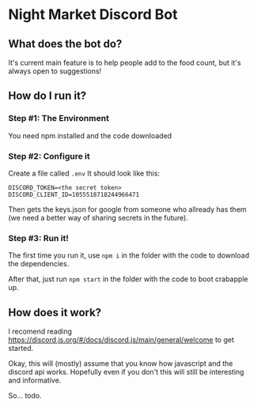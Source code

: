 # Night Market Discord Bot

## What does the bot do?

It's current main feature is to help people add to the food count, but it's always open to suggestions! 

## How do I run it?

### Step #1: The Environment

You need npm installed and the code downloaded

### Step #2: Configure it

Create a file called `.env`
It should look like this:

```
DISCORD_TOKEN=<the secret token>
DISCORD_CLIENT_ID=1055518718244966471
```

Then gets the keys.json for google from someone who allready has them (we need a better way of sharing secrets in the future).

### Step #3: Run it!

The first time you run it, use `npm i` in the folder with the code to download the dependencies.

After that, just run `npm start` in the folder with the code to boot crabapple up.

## How does it work?

I recomend reading https://discord.js.org/#/docs/discord.js/main/general/welcome to get started.

Okay, this will (mostly) assume that you know how javascript and the discord api works.
Hopefully even if you don't this will still be interesting and informative.

So... todo.